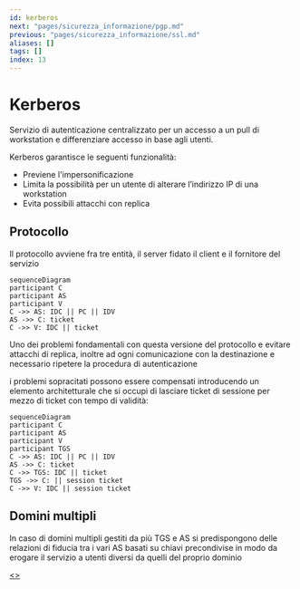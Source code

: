 ```yaml
---
id: kerberos
next: "pages/sicurezza_informazione/pgp.md"
previous: "pages/sicurezza_informazione/ssl.md"
aliases: []
tags: []
index: 13
---
```


# Kerberos

Servizio di autenticazione centralizzato per un accesso a un pull di workstation e differenziare accesso in base agli utenti.

Kerberos garantisce le seguenti funzionalità:

- Previene l'impersonificazione
- Limita la possibilità per un utente di alterare l’indirizzo IP di una workstation
- Evita possibili attacchi con replica

## Protocollo

Il protocollo avviene fra tre entità, il server fidato il client e il fornitore del servizio

```mermaid
sequenceDiagram
participant C
participant AS
participant V
C ->> AS: IDC || PC || IDV
AS ->> C: ticket
C ->> V: IDC || ticket
```

Uno dei problemi fondamentali con questa versione del protocollo e evitare attacchi di replica, inoltre ad ogni comunicazione con la destinazione e necessario ripetere la procedura di autenticazione

i problemi sopracitati possono essere compensati introducendo un elemento architetturale che si occupi di lasciare ticket di sessione per mezzo di ticket con tempo di validità:

```mermaid
sequenceDiagram
participant C
participant AS
participant V
participant TGS
C ->> AS: IDC || PC || IDV
AS ->> C: ticket
C ->> TGS: IDC || ticket
TGS ->> C: || session ticket
C ->> V: IDC || session ticket
```

## Domini multipli

In caso di domini multipli gestiti da più TGS e AS si predispongono delle relazioni di fiducia tra i vari AS  basati su chiavi precondivise in modo da erogare il servizio a utenti diversi da quelli del proprio dominio

[<](pages/sicurezza_informazione/ssl.md)[>](pages/sicurezza_informazione/pgp.md)
